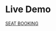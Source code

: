 <h1>Live Demo</h1>
 <a href="https://sandeshsuryawanshi.github.io/Seat-Booking/" target="_blank">SEAT BOOKING</a>
